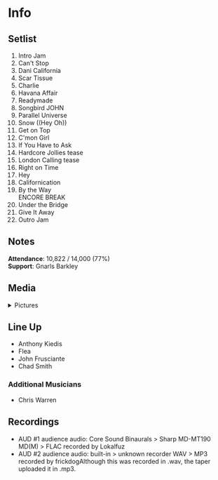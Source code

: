 # Info

## Setlist

1. Intro Jam
2. Can't Stop
3. Dani California
4. Scar Tissue
5. Charlie
6. Havana Affair
7. Readymade
8. Songbird JOHN
9. Parallel Universe
10. Snow ((Hey Oh))
11. Get on Top
12. C'mon Girl
13. If You Have to Ask
14. Hardcore Jollies tease
15. London Calling tease
16. Right on Time
17. Hey
18. Californication
19. By the Way
<br> ENCORE BREAK
20. Under the Bridge
21. Give It Away
22. Outro Jam

## Notes

**Attendance**: 10,822 / 14,000 (77%)
<br>
**Support**: Gnarls Barkley

## Media 

<details>
  <summary>Pictures</summary>
  <!--<img alt="Setlist" title="Setlist" src="_.jpg" height="200" />
  <img alt="Clipping" title="Clipping" src="_.jpg" height="200" />
  <img alt="Flyer" title="Flyer" src="_.jpg" height="200" />-->
</details>

## Line Up

* Anthony Kiedis
* Flea
* John Frusciante
* Chad Smith

### Additional Musicians

* Chris Warren

## Recordings

* AUD #1 audience audio: Core Sound Binaurals > Sharp MD-MT190 MD(M) > FLAC recorded by Lokalfuz
* AUD #2 audience audio: built-in > unknown recorder WAV > MP3 recorded by frickdogAlthough this was recorded in .wav, the taper uploaded it in .mp3.
